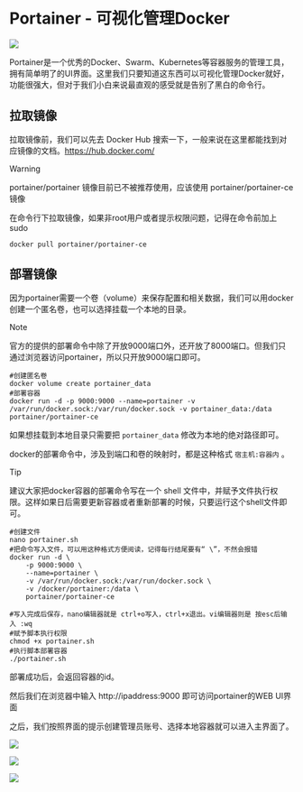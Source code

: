 # Portainer - 可视化管理Docker

![](https://pic.watercalmx.com/pic/01_homescreen-ce.png)

Portainer是一个优秀的Docker、Swarm、Kubernetes等容器服务的管理工具，拥有简单明了的UI界面。这里我们只要知道这东西可以可视化管理Docker就好，功能很强大，但对于我们小白来说最直观的感受就是告别了黑白的命令行。

## 拉取镜像

拉取镜像前，我们可以先去 Docker Hub 搜索一下，一般来说在这里都能找到对应镜像的文档。https://hub.docker.com/

> [!WARNING]
>
> portainer/portainer 镜像目前已不被推荐使用，应该使用 portainer/portainer-ce 镜像

在命令行下拉取镜像，如果非root用户或者提示权限问题，记得在命令前加上 sudo

```shell
docker pull portainer/portainer-ce
```

## 部署镜像

因为portainer需要一个卷（volume）来保存配置和相关数据，我们可以用docker创建一个匿名卷，也可以选择挂载一个本地的目录。

> [!NOTE]
>
> 官方的提供的部署命令中除了开放9000端口外，还开放了8000端口。但我们只通过浏览器访问portainer，所以只开放9000端口即可。

```shell
#创建匿名卷
docker volume create portainer_data
#部署容器
docker run -d -p 9000:9000 --name=portainer -v /var/run/docker.sock:/var/run/docker.sock -v portainer_data:/data portainer/portainer-ce  
```

如果想挂载到本地目录只需要把 `portainer_data` 修改为本地的绝对路径即可。

docker的部署命令中，涉及到端口和卷的映射时，都是这种格式  `宿主机:容器内` 。

> [!TIP]
>
> 建议大家把docker容器的部署命令写在一个 shell 文件中，并赋予文件执行权限。这样如果日后需要更新容器或者重新部署的时候，只要运行这个shell文件即可。

```shell
#创建文件
nano portainer.sh
#把命令写入文件，可以用这种格式方便阅读，记得每行结尾要有“ \”，不然会报错
docker run -d \
    -p 9000:9000 \
    --name=portainer \
    -v /var/run/docker.sock:/var/run/docker.sock \
    -v /docker/portainer:/data \
    portainer/portainer-ce

#写入完成后保存，nano编辑器就是 ctrl+o写入，ctrl+x退出。vi编辑器则是 按esc后输入 :wq 
#赋予脚本执行权限
chmod +x portainer.sh
#执行脚本部署容器
./portainer.sh
```

部署成功后，会返回容器的id。

然后我们在浏览器中输入 http://ipaddress:9000 即可访问portainer的WEB UI界面

之后，我们按照界面的提示创建管理员账号、选择本地容器就可以进入主界面了。

![](https://pic.watercalmx.com/pic/da42642a58ba578e328375288bfa6e03ca4ec828.png)

![](https://pic.watercalmx.com/pic/33acc03c5a71f9d31476351500484ce4b6a2a849.png)

![](https://pic.watercalmx.com/pic/0bc9f44e4f629bc42c74629b9360ab88358d0ccb.png)